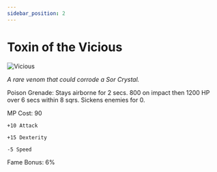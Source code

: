 ```yaml
---
sidebar_position: 2
---
```


# Toxin of the Vicious

![Vicious](https://vwiki.valorserver.com/api/item/picture/toxin%20of%20the%20vicious)

<i>A rare venom that could corrode a Sor Crystal.</i>

Poison Grenade: Stays airborne for 2 secs. 800 on impact then 1200 HP over 6 secs within 8 sqrs. Sickens enemies for 0.

MP Cost: 90

    +10 Attack
    
    +15 Dexterity
    
    -5 Speed

Fame Bonus: 6%

